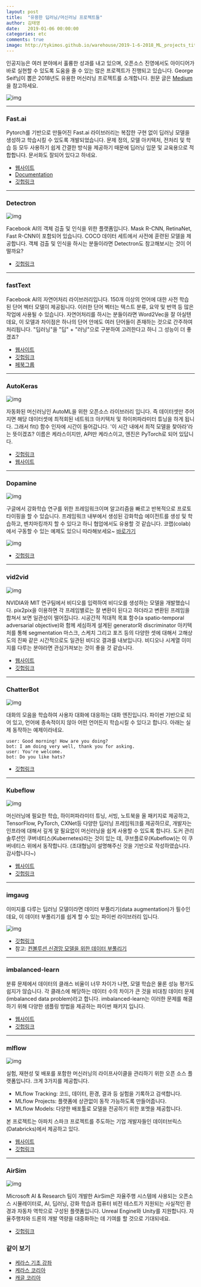```yaml
---
layout: post
title:  "유용한 딥러닝/머신러닝 프로젝트들"
author: 김태영
date:   2019-01-06 00:00:00
categories: etc
comments: true
image: http://tykimos.github.io/warehouse/2019-1-6-2018_ML_projects_title.png
---
```


인공지능은 여러 분야에서 훌륭한 성과를 내고 있으며, 오픈소스 진영에서도 아이디어가 바로 실현할 수 있도록 도움을 줄 수 있는 많은 프로젝트가 진행되고 있습니다. George Seif님이 뽑은 2018년도 유용한 머신러닝 프로젝트를 소개합니다. 원문 글은 [Medium](https://towardsdatascience.com/the-10-most-useful-machine-learning-projects-of-the-past-year-2018-5378bbd4919f)을 참고하세요.

![img](http://tykimos.github.io/warehouse/2019-1-6-2018_ML_projects_title.png)

---
### Fast.ai

Pytorch를 기반으로 만들어진 Fast.ai 라이브러리는 복잡한 구현 없이 딥러닝 모델을 생성하고 학습시킬 수 있도록 개발되었습니다. 문제 정의, 모델 아키텍처, 전처리 및 학습 등 모두 사용하기 쉽게 간결한 방식을 제공하기 때문에 딥러닝 입문 및 교육용으로 적합합니다. 문서화도 잘되어 있다고 하네요.

* [웹사이트](https://docs.fast.ai/)
* [Documentation](https://www.fast.ai/)
* [깃헙링크](https://github.com/fastai/fastai)

---
### Detectron

![img](http://tykimos.github.io/warehouse/2019-1-6-2018_ML_projects_1.jpg)

Facebook AI의 객체 검출 및 인식을 위한 플랫폼입니다. Mask R-CNN, RetinaNet, Fast R-CNN이 포함되어 있습니다. COCO 데이터 세트에서 사전에 훈련된 모델을 제공합니다. 객체 검출 및 인식을 하시는 분들이라면 Detectron도 참고해보시는 것이 어떨까요?

* [깃헙링크](https://github.com/facebookresearch/Detectron)

---
### fastText

Facebook AI의 자연어처리 라이브러리입니다. 150개 이상의 언어에 대한 사전 학습 된 단어 벡터 모델이 제공됩니다. 이러한 단어 벡터는 텍스트 분류, 요약 및 번역 등 많은 작업에 사용될 수 있습니다. 자연어처리를 하시는 분들이라면 Word2Vec을 잘 아실텐데요, 이 모델과 차이점은 하나의 단어 안에도 여러 단어들이 존재하는 것으로 간주하여 처리됩니다. "딥러닝"을 "딥" + "러닝"으로 구분하여 고려한다고 하니 그 성능이 더 좋겠죠?

* [웹사이트](https://fasttext.cc/)
* [깃헙링크](https://github.com/facebookresearch/fastText)
* [페북그룹](https://www.facebook.com/groups/1174547215919768)

---
### AutoKeras

![img](http://tykimos.github.io/warehouse/2019-1-6-2018_ML_projects_2.png)

자동화된 머신러닝인 AutoML을 위한 오픈소스 라이브러리 입니다. 즉 데이터셋만 주어지면 해당 데이터셋에 최적회된 네트워크 아키텍처 및 하이퍼파라미터 튜닝을 하게 됩니다. 그래서 fit() 함수 인자에 시간이 들어갑니다. '이 시간 내에서 최적 모델을 찾아라'라는 뜻이겠죠? 이름은 케라스이지만, API만 케라스이고, 엔진은 PyTorch로 되어 있답니다.

* [깃헙링크](https://github.com/jhfjhfj1/autokeras)
* [웹사이트](https://autokeras.com/)

---
### Dopamine

![img](http://tykimos.github.io/warehouse/2019-1-6-2018_ML_projects_3.png)

구글에서 강화학습 연구를 위한 프레임워크이며 알고리즘을 빠르고 반복적으로 프로토타이핑을 할 수 있습니다. 프레임워크 내부에서 생성된 강화학습 에이전트를 생성 및 학습하고, 벤치마킹까지 할 수 있다고 하니 협업에서도 유용할 것 같습니다. 코랩(colab)에서 구동할 수 있는 예제도 있으니 따라해보세요~ [바로가기](https://colab.research.google.com/github/google/dopamine/blob/master/dopamine/colab/agents.ipynb)

![img](http://tykimos.github.io/warehouse/2019-1-6-2018_ML_projects_10.png)

* [깃헙링크](https://github.com/google/dopamine)

---
### vid2vid

![img](http://tykimos.github.io/warehouse/2019-1-6-2018_ML_projects_4.gif)

NVIDIA와 MIT 연구팀에서 비디오를 입력하여 비디오를 생성하는 모델을 개발했습니다. pix2pix을 이용하면 각 프레임별로는 잘 변환이 된다고 하더라고 변환된 프레임을 합쳐서 보면 일관성이 떨어집니다. 시공간적 적대적 목표 함수(a spatio-temporal adversarial objective)와 함께 세심하게 설계된 generator와 discriminator 아키텍처를 통해 segmentation 마스크, 스케치 그리고 포즈 등의 다양한 셋에 대해서 고해상도의 진짜 같은 시간적으로도 일관된 비디오 결과를 내보입니다. 비디오나 시계열 이미지를 다루는 분야라면 관심가져보는 것이 좋을 것 같습니다.

* [웹사이트](https://tcwang0509.github.io/vid2vid/)
* [깃헙링크](https://github.com/NVIDIA/vid2vid)

---
### ChatterBot

![img](http://tykimos.github.io/warehouse/2019-1-6-2018_ML_projects_5.png)

대화의 모음을 학습하여 사용자 대화에 대응하는 대화 엔진입니다. 파이썬 기반으로 되어 있고, 언어에 종속적이지 않아 어떤 언어든지 학습시킬 수 있다고 합니다. 아래는 실제 동작하는 예제이라네요.

    user: Good morning! How are you doing?
    bot: I am doing very well, thank you for asking.
    user: You're welcome.
    bot: Do you like hats?

* [깃헙링크](https://github.com/gunthercox/ChatterBot)

---
### Kubeflow

![img](http://tykimos.github.io/warehouse/2019-1-6-2018_ML_projects_6.png)

머신러닝에 필요한 학습, 하이퍼파라미터 튜닝, 서빙, 노트북을 올 패키지로 제공하고, TensorFlow, PyTorch, CXNet등 다양한 딥러닝 프레임워크를 제공하므로, 개발자는 인프라에 대해서 깊게 알 필요없이 머신러닝을 쉽게 사용할 수 있도록 합니다. 도커 관리 솔루션인 쿠버네티스(Kubernetes)라는 것이 있는 데, 쿠브플로우(Kubeflow)는 이 쿠버네티스 위에서 동작합니다. (조대협님이 설명해주신 것을 기반으로 작성하였습니다. 감사합니다~)

* [웹사이트](https://www.kubeflow.org/)
* [깃헙링크](https://github.com/kubeflow/kubeflow)

---
### imgaug

이미지를 다루는 딥러닝 모델이라면 데이터 부풀리기(data augmentation)가 필수인데요, 이 데이터 부풀리기를 쉽게 할 수 있는 파이썬 라이브러리 입니다.

![img](http://tykimos.github.io/warehouse/2019-1-6-2018_ML_projects_7.jpg)

* [깃헙링크](https://github.com/aleju/imgaug)
* 참고: [컨볼루션 신경망 모델을 위한 데이터 부풀리기](https://tykimos.github.io/2017/06/10/CNN_Data_Augmentation/)

---
### imbalanced-learn

분류 문제에서 데이터의 클래스 비율이 너무 차이가 나면, 모델 학습은 물론 성능 평가도 쉽지가 않습니다. 각 클래스에 해당하는 데이터 수의 차이가 큰 것을 비대칭 데이터 문제(imbalanced data problem)라고 합니다. imbalanced-learn는 이러한 문제를 해결하기 위해 다양한 샘플링 방법을 제공하는 파이썬 패키지 입니다.

* [웹사이트](https://imbalanced-learn.readthedocs.io/)
* [깃헙링크](https://github.com/scikit-learn-contrib/imbalanced-learn)

---
### mlflow

![img](http://tykimos.github.io/warehouse/2019-1-6-2018_ML_projects_8.png)

실험, 재현성 및 배포를 포함한 머신러닝의 라이프사이클을 관리하기 위한 오픈 소스 플랫폼입니다. 크게 3가지를 제공합니다.

* MLflow Tracking: 코드, 데이터, 환경, 결과 등 실험을 기록하고 검색합니다.
* MLflow Projects: 플랫폼에 상관없이 동작 가능하도록 만들어줍니다.
* MLflow Models: 다양한 배포툴로 모델을 전공하기 위한 포멧을 제공합니다.

본 프로젝트는 아파치 스파크 프로젝트를 주도하는 기업 개발자들인 데이터브릭스(Databricks)에서 제공하고 있다.

* [웹사이트](https://mlflow.org/)
* [깃헙링크](https://github.com/mlflow/mlflow)

---
### AirSim

![img](http://tykimos.github.io/warehouse/2019-1-6-2018_ML_projects_9.png)

Microsoft AI & Research 팀이 개발한 AirSim은 자율주행 시스템에 사용되는 오픈소스 시뮬레이터로, AI, 딥러닝, 강화 학습과 컴퓨터 비전 테스트가 지원되는 사실적인 환경과 자동차 역학으로 구성된 플랫폼입니다. Unreal Engine와 Unity를 지원합니다. 자율주행차와 드론의 개발 역량을 대중화하는 데 기여를 할 것으로 기대되네요.

* [깃헙링크](https://github.com/Microsoft/AirSim)

### 같이 보기

* [케라스 기초 강좌](https://tykimos.github.io/lecture/)
* [케라스 코리아](https://www.facebook.com/groups/KerasKorea/)
* [캐글 코리아](https://www.facebook.com/groups/KaggleKoreaOpenGroup/)